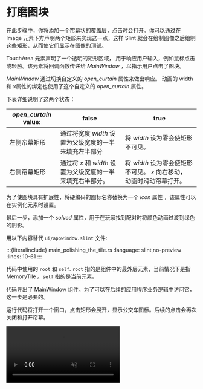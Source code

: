 <!-- Copyright © SixtyFPS GmbH <info@slint.dev> ; SPDX-License-Identifier: MIT -->

# 打磨图块

在此步骤中，你将添加一个帘幕状的覆盖层，点击时会打开。你可以通过在 <span class="hljs-built_in">Image</span> 元素下方声明两个矩形来实现这一点，这样 Slint 就会在绘制图像之后绘制这些矩形，从而使它们显示在图像的顶部。

<span class="hljs-built_in">TouchArea</span> 元素声明了一个透明的矩形区域， 用于响应用户输入，例如鼠标点击或轻触。该元素将回调函数传递给 <em>MainWindow</em> ，以指示用户点击了图块。

<em>MainWindow</em> 通过切换自定义的 <em>open_curtain</em> 属性来做出响应。
动画的 width 和 x属性的绑定也使用了这个自定义的 <em>open_curtain</em> 属性。

下表详细说明了这两个状态：

| _open_curtain_ value:   | false                                                                        | true                                                                                                          |
| ----------------------- | ---------------------------------------------------------------------------- | ------------------------------------------------------------------------------------------------------------- |
| 左侧帘幕矩形  | 通过将宽度 _width_ 设置为父级宽度的一半来填充左半部分   | 将 _width_ 设为零会使矩形不可见。                                                                  |
| 右侧帘幕矩形 |通过将 _x_ 和 _width_ 设置为父级宽度的一半来填充右半部分。 | 将 _width_ 设为零会使矩形不可见。 _x_ 向右移动， 动画时滑动帘幕打开。

为了使图块具有扩展性，将硬编码的图标名称替换为一个 _icon_ 属性
，该属性可以在实例化元素时设置。

最后一步，添加一个
_solved_ 属性，用于在玩家找到配对时将颜色动画过渡到绿色的阴影。

用以下内容替代 `ui/appwindow.slint` 文件:

:::{literalinclude} main_polishing_the_tile.rs
:language: slint,no-preview
:lines: 10-61
:::

代码中使用的 `root` 和 `self`. `root` 指的是组件中的最外层元素，当前情况下是指 <span class="hljs-title">MemoryTile</span> 。`self` 指的是当前元素。

代码导出了 <span class="hljs-title">MainWindow</span> 组件。为了可以在后续的应用程序业务逻辑中访问它，这一步是必要的。

运行代码将打开一个窗口，点击矩形会展开，显示公交车图标。后续的点击会再次关闭和打开帘幕。

<video autoplay loop muted playsinline src="https://slint.dev/blog/memory-game-tutorial/polishing-the-tile.mp4"></video>
